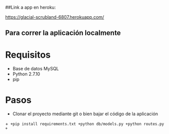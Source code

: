 ##Link a app en heroku:

https://glacial-scrubland-6807.herokuapp.com/

## Para correr la aplicación localmente

# Requisitos

+ Base de datos MySQL
+ Python 2.7.10
+ pip 

# Pasos

+ Clonar el proyecto mediante git o bien bajar el código de la aplicación  

+```
+pip install requirements.txt
+python db/models.py
+python routes.py
+```
